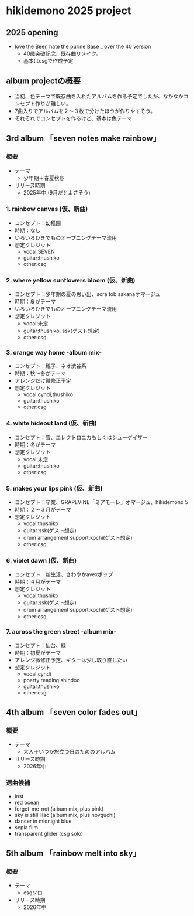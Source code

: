 # hikidemono 2025 project

## 2025 opening

- love the Beer, hate the purine Base _ over the 40 version
  - 40歳突破記念、既存曲リメイク。
  - 基本はcsgで作成予定

## album projectの概要

- 当初、色テーマで既存曲を入れたアルバムを作る予定でしたが、なかなかコンセプト作りが難しい。
- 7曲入りでアルバムを２～３枚で分けたほうが作りやすそう。
- それぞれでコンセプトを作るけど、基本は色テーマ

## 3rd album 「seven notes make rainbow」

### 概要
- テーマ
  - 少年期＋春夏秋冬
- リリース時期
  - 2025年中 (9月だとよさそう)

### 1. rainbow canvas (仮、新曲)
- コンセプト：幼稚園
- 時期：なし
- いろいろひきでものオープニングテーマ流用
- 想定クレジット
  - vocal:SEVEN
  - guitar:thushiko
  - other:csg

### 2. where yellow sunflowers bloom (仮、新曲)
- コンセプト：少年期の夏の思い出、sora tob sakanaオマージュ
- 時期：夏がテーマ
- いろいろひきでものオープニングテーマ流用
- 想定クレジット
  - vocal:未定
  - guitar:thushiko, ssk(ゲスト想定)
  - other:csg

### 3. orange way home -album mix-
- コンセプト：親子、ネオ渋谷系
- 時期：秋～冬がテーマ
- アレンジだけ微修正予定
- 想定クレジット
  - vocal:cyndi,thushiko
  - guitar:thushiko
  - other:csg

### 4. white hideout land (仮、新曲)
- コンセプト：雪、エレクトロニカもしくはシューゲイザー
- 時期：冬がテーマ
- 想定クレジット
  - vocal:未定
  - guitar:thushiko
  - other:csg

### 5. makes your lips pink (仮、新曲)
- コンセプト：卒業、GRAPEVINE「ミアモーレ」オマージュ、hikidemono 5
- 時期：２～３月がテーマ
- 想定クレジット
  - vocal:thushiko
  - guitar:ssk(ゲスト想定)
  - drum arrangement support:kochi(ゲスト想定)
  - other:csg

### 6. violet dawn (仮、新曲)
- コンセプト：新生活、さわやかavexポップ
- 時期：４月がテーマ
- 想定クレジット
  - vocal:thushiko
  - guitar:ssk(ゲスト想定)
  - drum arrangement support:kochi(ゲスト想定)
  - other:csg

### 7. across the green street -album mix-
- コンセプト：仙台、緑
- 時期：初夏がテーマ
- アレンジ微修正予定、ギターは少し取り直したい
- 想定クレジット
  - vocal:cyndi
  - poerty reading:shindoo
  - guitar:thushiko
  - other:csg

## 4th album 「seven color fades out」

### 概要
- テーマ
  - 大人＋いつか旅立つ日のためのアルバム
- リリース時期
  - 2026年中

### 選曲候補

- inst
- red ocean
- forget-me-not (album mix, plus pink)
- sky is still lilac (album mix, plus novguchi)
- dancer in midnight blue
- sepia film
- transparent glider (csg solo)


## 5th album 「rainbow melt into sky」

### 概要
- テーマ
  - csgソロ
- リリース時期
  - 2026年中
